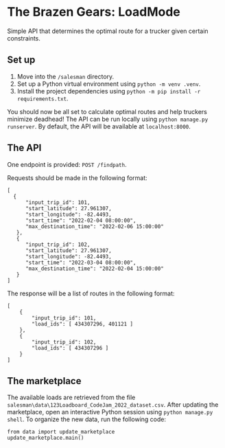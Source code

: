 # The Brazen Gears: LoadMode

Simple API that determines the optimal route for a trucker given certain constraints.

## Set up
1. Move into the `/salesman` directory.
2. Set up a Python virtual environment using `python -m venv .venv`.
3. Install the project dependencies using `python -m pip install -r requirements.txt`.

You should now be all set to calculate optimal routes and help truckers minimize deadhead! The API can be run locally using `python manage.py runserver`. By default, the API will be available at `localhost:8000`.

## The API
One endpoint is provided: `POST /findpath`.

Requests should be made in the following format:
```
[
  {
      "input_trip_id": 101,
      "start_latitude": 27.961307,
      "start_longitude": -82.4493,
      "start_time": "2022-02-04 08:00:00",
      "max_destination_time": "2022-02-06 15:00:00"
   },
   {
      "input_trip_id": 102,
      "start_latitude": 27.961307,
      "start_longitude": -82.4493,
      "start_time": "2022-03-04 08:00:00",
      "max_destination_time": "2022-02-04 15:00:00"
   }
]
```

The response will be a list of routes in the following format:
```
[
    {
        "input_trip_id": 101,
        "load_ids": [ 434307296, 401121 ]
    },
    {
        "input_trip_id": 102,
        "load_ids": [ 434307296 ]
    }
]
```

## The marketplace
The available loads are retrieved from the file `salesman\data\123Loadboard_CodeJam_2022_dataset.csv`. After updating the marketplace, open an interactive Python session using `python manage.py shell`. To organize the new data, run the following code:
```
from data import update_marketplace
update_marketplace.main()
```
